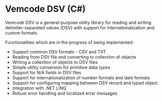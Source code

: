 # Vemcode DSV (C#)
Vemcode DSV is a general-purpose utility library for reading and writing delimiter-separated values (DSV) with support for internationalization and custom formats.

Functionalities which are in the progress of being implemented:
* Support common DSV formats - CSV and TXT
* Reading from DSV file and converting to collection of objects
* Writing a collection of objects to DSV files
* Simple utility conversion for primitive data types
* Support for N/A fields in DSV files
* Support for internationalization of number formats and date formats
* Support for configuring mapping between DSV record and typed object
* Integration with .NET LINQ
* Robust error handling and localized error messages
